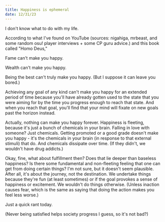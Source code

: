 ```yaml
---
title: Happiness is ephemeral
date: 12/31/23
---
```


I don't know what to do with my life.

According to what I've found on YouTube (sources: nigahiga, mrbeast, and some random osu! player interviews + some CP guru advice.) and this book called "Homo Deus,"

Fame can't make you happy.

Wealth can't make you happy.

Being the best can't truly make you happy. (But I suppose it can leave you bored.)

Achieving any goal of any kind can't make you happy for an extended period of time because you'll have already gotten used to the state that you were aiming for by the time you progress enough to reach that state. And when you reach that goal, you'll find that your mind will fixate on new goals past the horizon instead.

Actually, nothing can make you happy forever. Happiness is fleeting, because it's just a bunch of chemicals in your brain. Falling in love with someone? Just chemicals. Getting promoted or a good grade doesn't make you happy - it's the chemicals in your brain (in response to that external stimuli) that do. And chemicals dissipate over time. (If they didn't, we wouldn't have drug addicts.)

Okay, fine, what about fulfillment then? Does that lie deeper than baseless happiness? Is there some fundamental and non-fleeting feeling that one can get from doing certain things? I'm not sure, but it doesn't seem plausible. After all, it's about the journey, not the destination. We undertake things because they're fun (at least sometimes) or if the goal provokes a sense of happiness or excitement. We wouldn't do things otherwise. (Unless inaction causes fear, which is the same as saying that doing the action makes you feel less worse.)

Just a quick rant today.

(Never being satisfied helps society progress I guess, so it's not bad?)
